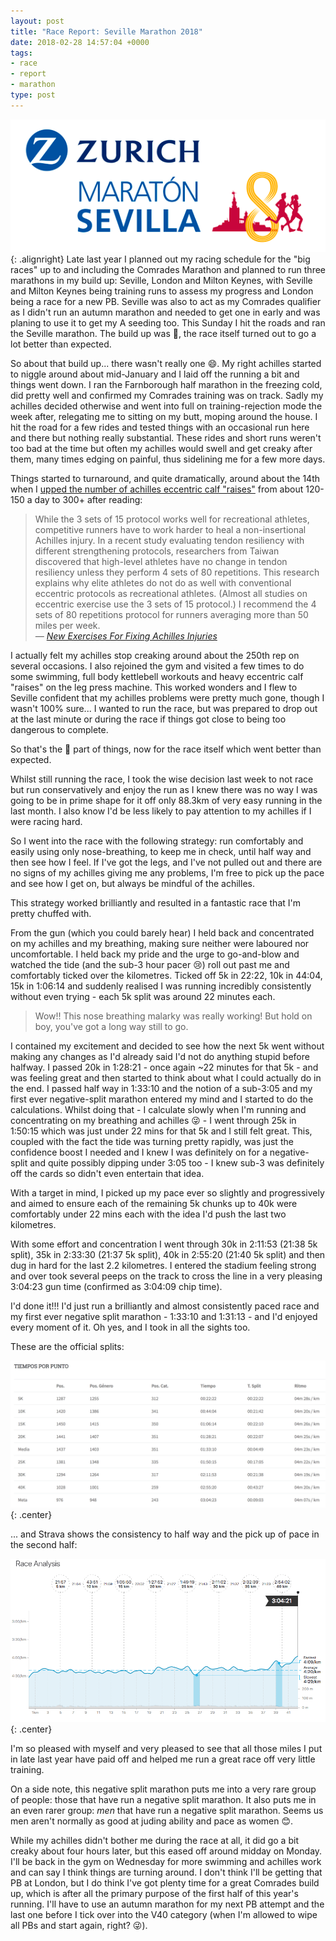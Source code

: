 ```yaml
---
layout: post
title: "Race Report: Seville Marathon 2018"
date: 2018-02-28 14:57:04 +0000
tags:
- race
- report
- marathon
type: post
---
```


![Seville Marathon](/img/logo-maraton-zurich-sevilla-2018.png){: .alignright} Late last year I planned out my racing schedule for the "big races" up to and including the Comrades Marathon and planned to run three marathons in my build up: Seville, London and Milton Keynes, with Seville and Milton Keynes being training runs to assess my progress and London being a race for a new PB. Seville was also to act as my Comrades qualifier as I didn't run an autumn marathon and needed to get one in early and was planing to use it to get my A seeding too. This Sunday I hit the roads and ran the Seville marathon. The build up was 💩, the race itself turned out to go a lot better than expected.

So about that build up... there wasn't really one 😄. My right achilles started to niggle around about mid-January and I laid off the running a bit and things went down. I ran the Farnborough half marathon in the freezing cold, did pretty well and confirmed my Comrades training was on track. Sadly my achilles decided otherwise and went into full on training-rejection mode the week after, relegating me to sitting on my butt, moping around the house. I hit the road for a few rides and tested things with an occasional run here and there but nothing really substantial. These rides and short runs weren't too bad at the time but often my achilles would swell and get creaky after them, many times edging on painful, thus sidelining me for a few more days.

Things started to turnaround, and quite dramatically, around about the 14th when I [upped the number of achilles eccentric calf "raises"](https://gonefora.run/2067881) from about 120-150 a day to 300+ after reading:

> While the 3 sets of 15 protocol works well for recreational athletes, competitive runners have to work harder to heal a non-insertional Achilles injury. In a recent study evaluating tendon resiliency with different strengthening protocols, researchers from Taiwan discovered that high-level athletes have no change in tendon resiliency unless they perform 4 sets of 80 repetitions. This research explains why elite athletes do not do as well with conventional eccentric protocols as recreational athletes. (Almost all studies on eccentric exercise use the 3 sets of 15 protocol.) I recommend the 4 sets of 80 repetitions protocol for runners averaging more than 50 miles per week.  
> <cite>— [New Exercises For Fixing Achilles Injuries](https://running.competitor.com/2014/12/injury-prevention/new-exercises-fixing-achilles-injuries_119928)</cite>

I actually felt my achilles stop creaking around about the 250th rep on several occasions. I also rejoined the gym and visited a few times to do some swimming, full body kettlebell workouts and heavy eccentric calf "raises" on the leg press machine. This worked wonders and I flew to Seville confident that my achilles problems were pretty much gone, though I wasn't 100% sure... I wanted to run the race, but was prepared to drop out at the last minute or during the race if things got close to being too dangerous to complete.

So that's the 💩 part of things, now for the race itself which went better than expected.

Whilst still running the race, I took the wise decision last week to not race but run conservatively and enjoy the run as I knew there was no way I was going to be in prime shape for it off only 88.3km of very easy running in the last month. I also know I'd be less likely to pay attention to my achilles if I were racing hard.

So I went into the race with the following strategy: run comfortably and easily using only nose-breathing, to keep me in check, until half way and then see how I feel. If I've got the legs, and I've not pulled out and there are no signs of my achilles giving me any problems, I'm free to pick up the pace and see how I get on, but always be mindful of the achilles.

This strategy worked brilliantly and resulted in a fantastic race that I'm pretty chuffed with.

From the gun (which you could barely hear) I held back and concentrated on my achilles and my breathing, making sure neither were laboured nor uncomfortable. I held back my pride and the urge to go-and-blow and watched the tide (and the sub-3 hour pacer 😢) roll out past me and comfortably ticked over the kilometres. Ticked off 5k in 22:22, 10k in 44:04, 15k in 1:06:14 and suddenly realised I was running incredibly consistently without even trying - each 5k split was around 22 minutes each.

> Wow!! This nose breathing malarky was really working! But hold on boy, you've got a long way still to go.

I contained my excitement and decided to see how the next 5k went without making any changes as I'd already said I'd not do anything stupid before halfway. I passed 20k in 1:28:21 - once again ~22 minutes for that 5k - and was feeling great and then started to think about what I could actually do in the end. I passed half way in 1:33:10 and the notion of a sub-3:05 and my first ever negative-split marathon entered my mind and I started to do the calculations. Whilst doing that - I calculate slowly when I'm running and concentrating on my breathing and achilles 😜 - I went through 25k in 1:50:15 which was just under 22 mins for that 5k and I still felt great. This, coupled with the fact the tide was turning pretty rapidly, was just the confidence boost I needed and I knew I was definitely on for a negative-split and quite possibly dipping under 3:05 too - I knew sub-3 was definitely off the cards so didn't even entertain that idea.

With a target in mind, I picked up my pace ever so slightly and progressively and aimed to ensure each of the remaining 5k chunks up to 40k were comfortably under 22 mins each with the idea I'd push the last two kilometres.

With some effort and concentration I went through 30k in 2:11:53 (21:38 5k split), 35k in 2:33:30 (21:37 5k split), 40k in 2:55:20 (21:40 5k split) and then dug in hard for the last 2.2 kilometres. I entered the stadium feeling strong and over took several peeps on the track to cross the line in a very pleasing 3:04:23 gun time (confirmed as 3:04:09 chip time).

I'd done it!!! I'd just run a brilliantly and almost consistently paced race and my first ever negative split marathon - 1:33:10 and 1:31:13 - and I'd enjoyed every moment of it. Oh yes, and I took in all the sights too.

These are the official splits:

![Official splits](/img/seville-splits.png){: .center}

... and Strava shows the consistency to half way and the pick up of pace in the second half:

![Seville pacing](/img/seville-2018-pacing.png){: .center}

I'm so pleased with myself and very pleased to see that all those miles I put in late last year have paid off and helped me run a great race off very little training.

On a side note, this negative split marathon puts me into a very rare group of people: those that have run a negative split marathon. It also puts me in an even rarer group: _men_ that have run a negative split marathon. Seems us men aren't normally as good at juding ability and pace as women 😊.

While my achilles didn't bother me during the race at all, it did go a bit creaky about four hours later, but this eased off around midday on Monday. I'll be back in the gym on Wednesday for more swimming and achilles work and can say I think things are turning around. I don't think I'll be getting that PB at London, but I do think I've got plenty time for a great Comrades build up, which is after all the primary purpose of the first half of this year's running. I'll have to use an autumn marathon for my next PB attempt and the last one before I tick over into the V40 category (when I'm allowed to wipe all PBs and start again, right? 😜).
